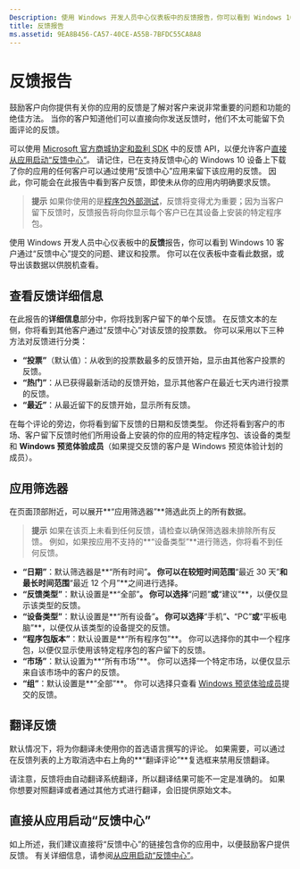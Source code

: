 ```yaml
---
Description: 使用 Windows 开发人员中心仪表板中的反馈报告，你可以看到 Windows 10 客户通过“反馈中心”提交的问题、建议和投票。
title: 反馈报告
ms.assetid: 9EA8B456-CA57-40CE-A55B-7BFDC55CA8A8
---
```


# 反馈报告

鼓励客户向你提供有关你的应用的反馈是了解对客户来说非常重要的问题和功能的绝佳方法。 当你的客户知道他们可以直接向你发送反馈时，他们不太可能留下负面评论的反馈。 

可以使用 [Microsoft 官方商城协定和盈利 SDK](http://aka.ms/store-em-sdk) 中的反馈 API，以便允许客户[直接从应用启动“反馈中心”](../monetize/launch-feedback-hub-from-your-app.md)。 请记住，已在支持反馈中心的 Windows 10 设备上下载了你的应用的任何客户可以通过使用“反馈中心”应用来留下该应用的反馈。 因此，你可能会在此报告中看到客户反馈，即使未从你的应用内明确要求反馈。

> **提示** 如果你使用的是[程序包外部测试](package-flights.md)，反馈将变得尤为重要；因为当客户留下反馈时，反馈报告将向你显示每个客户已在其设备上安装的特定程序包。

使用 Windows 开发人员中心仪表板中的**反馈**报告，你可以看到 Windows 10 客户通过“反馈中心”提交的问题、建议和投票。 你可以在仪表板中查看此数据，或导出该数据以供脱机查看。 

## 查看反馈详细信息

在此报告的**详细信息**部分中，你将找到客户留下的单个反馈。 在反馈文本的左侧，你将看到其他客户通过“反馈中心”对该反馈的投票数。 你可以采用以下三种方法对反馈进行分类：

- **“投票”**（默认值）：从收到的投票数最多的反馈开始，显示由其他客户投票的反馈。
- **“热门”**：从已获得最新活动的反馈开始，显示其他客户在最近七天内进行投票的反馈。
- **“最近”**：从最近留下的反馈开始，显示所有反馈。 

在每个评论的旁边，你将看到留下反馈的日期和反馈类型。 你还将看到客户的市场、客户留下反馈时他们所用设备上安装的你的应用的特定程序包、该设备的类型和 **Windows 预览体验成员**（如果提交反馈的客户是 Windows 预览体验计划的成员）。


## 应用筛选器

在页面顶部附近，可以展开**“应用筛选器”**筛选此页上的所有数据。

> **提示** 如果在该页上未看到任何反馈，请检查以确保筛选器未排除所有反馈。 例如，如果按应用不支持的**“设备类型”**进行筛选，你将看不到任何反馈。

- **“日期”**：默认筛选器是**“所有时间”**。 你可以在较短时间范围**“最近 30 天”**和最长时间范围**“最近 12 个月”**之间进行选择。
- **“反馈类型”**：默认设置是**“全部”**。 你可以选择**“问题”**或**“建议”**，以便仅显示该类型的反馈。
- **“设备类型”**：默认设置是**“所有设备”**。 你可以选择**“手机”**、**“PC”**或**“平板电脑”**，以便仅从该类型的设备提交的反馈。
- **“程序包版本”**：默认设置是**“所有程序包”**。 你可以选择你的其中一个程序包，以便仅显示使用该特定程序包的客户留下的反馈。
- **“市场”**：默认设置为**“所有市场”**。 你可以选择一个特定市场，以便仅显示来自该市场中的客户的反馈。
- **“组”**：默认设置是**“全部”**。 你可以选择只查看 [Windows 预览体验成员](http://insider.windows.com)提交的反馈。

## 翻译反馈

默认情况下，将为你翻译未使用你的首选语言撰写的评论。 如果需要，可以通过在反馈列表的上方取消选中右上角的**“翻译评论”**复选框来禁用反馈翻译。

请注意，反馈将由自动翻译系统翻译，所以翻译结果可能不一定是准确的。 如果你想要对照翻译或者通过其他方式进行翻译，会旧提供原始文本。

## 直接从应用启动“反馈中心”

如上所述，我们建议直接将“反馈中心”的链接包含你的应用中，以便鼓励客户提供反馈。 有关详细信息，请参阅[从应用启动“反馈中心”](../monetize/launch-feedback-hub-from-your-app.md)。


<!--HONumber=Mar16_HO5-->


